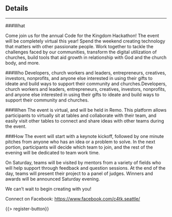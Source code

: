 ## Details
---
###What

Come join us for the annual Code for the Kingdom Hackathon! The event will be completely virtual this year! Spend the weekend creating technology that matters with other passionate people. Work together to tackle the challenges faced by our communities, transform the digital utilization of churches, build tools that aid growth in relationship with God and the church body, and more.

###Who
  Developers, church workers and leaders, entrepreneurs, creatives, investors, nonprofits, and anyone else interested in using their gifts to ideate and build ways to support their community and churches.Developers, church workers and leaders, entrepreneurs, creatives, investors, nonprofits, and anyone else interested in using their gifts to ideate and build ways to support their community and churches.

###When
  The event is virtual, and will be held in Remo. This platform allows participants to virtually sit at tables and collaborate with their team, and easily visit other tables to connect and share ideas with other teams during the event.

###How
  The event will start with a keynote kickoff, followed by one minute pitches from anyone who has an idea or a problem to solve. In the next portion, participants will decide which team to join, and the rest of the evening will be dedicated to team work time.

  On Saturday, teams will be visited by mentors from a variety of fields who will help support through feedback and question sessions. At the end of the day, teams will present their project to a panel of judges. Winners and awards will be announced Saturday evening.

We can’t wait to begin creating with you!

Connect on Facebook: https://www.facebook.com/c4tk.seattle/

{{> register-button}}